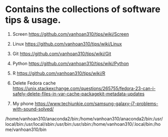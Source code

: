 # Contains the collections of software tips & usage. 

1. Screen
https://github.com/vanhoan310/tips/wiki/Screen

2. Linux
https://github.com/vanhoan310/tips/wiki/Linux

3. Git
https://github.com/vanhoan310/tips/wiki/Git

4. Python
https://github.com/vanhoan310/tips/wiki/Python

5. R
https://github.com/vanhoan310/tips/wiki/R

6. Delete Fedora cache
https://unix.stackexchange.com/questions/265755/fedora-23-can-i-safely-delete-files-in-var-cache-packagekit-metadata-updates

7. My phone
https://www.techjunkie.com/samsung-galaxy-j7-problems-with-sound-solved/


/home/vanhoan310/anaconda2/bin:/home/vanhoan310/anaconda2/bin:/usr/local/bin:/usr/local/sbin:/usr/bin:/usr/sbin:/home/vanhoan310/.local/bin:/home/vanhoan310/bin

